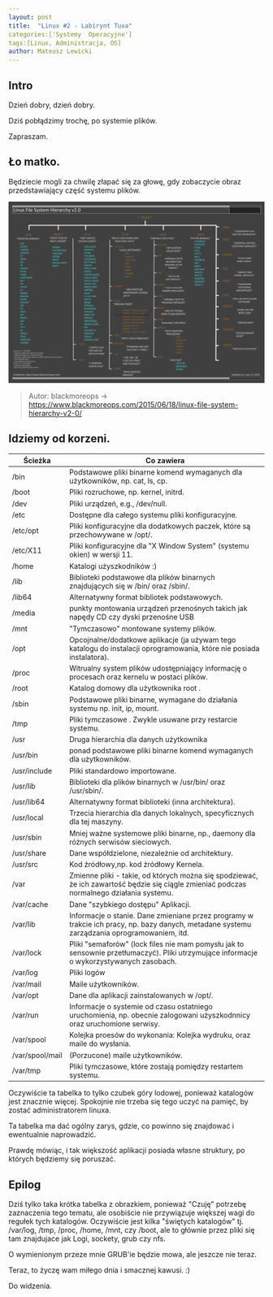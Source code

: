 ```yaml
---
layout: post
title:  "Linux #2 - Labirynt Tuxa"
categories:['Systemy  Operacyjne']
tags:[Linux, Administracja, OS]
author: Mateusz Lewicki
---
```

## Intro
Dzień dobry, dzień dobry.

Dziś pobłądzimy trochę, po systemie plików. 

Zapraszam.

## Ło matko.
Będziecie mogli za chwilę złapać się za głowę, gdy zobaczycie obraz przedstawiający część systemu plików.

![blackmoreops](/assets/images/l2/lxsh.png)
> Autor: blackmoreops -> https://www.blackmoreops.com/2015/06/18/linux-file-system-hierarchy-v2-0/


## Idziemy od korzeni.

| Ścieżka | Co zawiera | 
| --- | --- |
/bin| Podstawowe pliki binarne komend wymaganych dla użytkowników,  np. cat, ls, cp.|
/boot|Pliki rozruchowe, np. kernel, initrd.|
/dev| Pliki urządzeń, e.g., /dev/null.|
/etc| Dostępne dla całego systemu pliki konfiguracyjne.|
/etc/opt|Pliki konfiguracyjne dla dodatkowych paczek, które są przechowywane w /opt/.|
/etc/X11|Pliki konfiguracyjne dla "X Window System" (systemu okien) w wersji 11.|
/home| Katalogi użyszkodników :) |
/lib|Biblioteki podstawowe dla plików binarnych znajdujących się w /bin/ oraz /sbin/.|
/lib64|Alternatywny format bibliotek podstawowych.|
/media|punkty montowania urządzeń przenośnych takich jak napędy CD czy dyski przenośne USB|
/mnt|"Tymczasowo" montowane systemy plików.|
/opt|Opcojnalne/dodatkowe aplikacje (ja używam tego katalogu do instalacji oprogramowania, które nie posiada instalatora).|
/proc|Witrualny system plików udostępniający informację o procesach oraz kernelu w postaci plików. |
/root|Katalog domowy dla użytkownika root .|
/sbin|Podstawowe pliki binarne, wymagane do działania systemu np. init, ip, mount.|
/tmp|Pliki tymczasowe . Zwykle usuwane przy restarcie systemu.|
/usr|Druga hierarchia dla danych użytkownika|
/usr/bin|ponad podstawowe pliki binarne komend wymaganych dla użytkowników.|
/usr/include| Pliki standardowo importowane.|
/usr/lib|Biblioteki dla plików binarnych w /usr/bin/ oraz /usr/sbin/.|
/usr/lib64|Alternatywny format biblioteki (inna architektura).|
/usr/local|Trzecia hierarchia dla danych lokalnych, specyficznych dla tej maszyny.|
/usr/sbin| Mniej ważne systemowe pliki binarne, np., daemony dla różnych serwisów sieciowych.|
/usr/share| Dane współdzielone, niezależnie od architektury.|
/usr/src|Kod źródłowy,np. kod źródłowy Kernela.|
/var|Zmienne pliki - takie, od których można się spodziewać, że ich zawartość będzie się ciągle zmieniać podczas normalnego działania systemu.|
/var/cache| Dane "szybkiego dostępu" Aplikacji.|
/var/lib|Informacje o stanie. Dane zmieniane przez programy w trakcie ich pracy, np. bazy danych, metadane systemu zarządzania oprogramowaniem, itd.|
/var/lock|Pliki "semaforów" (lock files nie mam pomysłu jak to sensownie przetłumaczyć). Pliki utrzymujące informacje o wykorzystywanych zasobach.|
/var/log|Pliki logów|
/var/mail| Maile użytkowników.|
/var/opt| Dane dla aplikacji zainstalowanych w /opt/.|
/var/run|Informacje o systemie od czasu ostatniego uruchomienia, np. obecnie zalogowani użyszkodnnicy oraz uruchomione serwisy.|
/var/spool|Kolejka proesów do wykonania: Kolejka wydruku, oraz maile do wysłania.|
/var/spool/mail| (Porzucone) maile użytkowników.|
/var/tmp|Pliki tymczasowe, które zostają pomiędzy restartem systemu.|

Oczywiście ta tabelka to tylko czubek góry lodowej, ponieważ katalogów jest znacznie więcej.
Spokojnie nie trzeba się tego uczyć na pamięć, by zostać administratorem linuxa.

Ta tabelka ma dać ogólny zarys, gdzie, co powinno się znajdować i ewentualnie naprowadzić.

Prawdę mówiąc, i tak większość aplikacji posiada własne struktury, po których będziemy się poruszać.

## Epilog

Dziś tylko taka krótka tabelka z obrazkiem, ponieważ "Czuję" potrzebę zaznaczenia tego tematu, ale osobiście nie przywiązuje większej wagi do regułek tych katalogów. Oczywiście jest kilka "świętych katalogów" tj. /var/log, /tmp, /proc, /home, /mnt, czy /boot, ale to głównie przez pliki się tam znajdujace jak Logi, sockety, grub czy nfs.

O wymienionym przeze mnie GRUB'ie będzie mowa, ale jeszcze nie teraz.

Teraz, to życzę wam miłego dnia i smacznej kawusi. :)

Do widzenia.